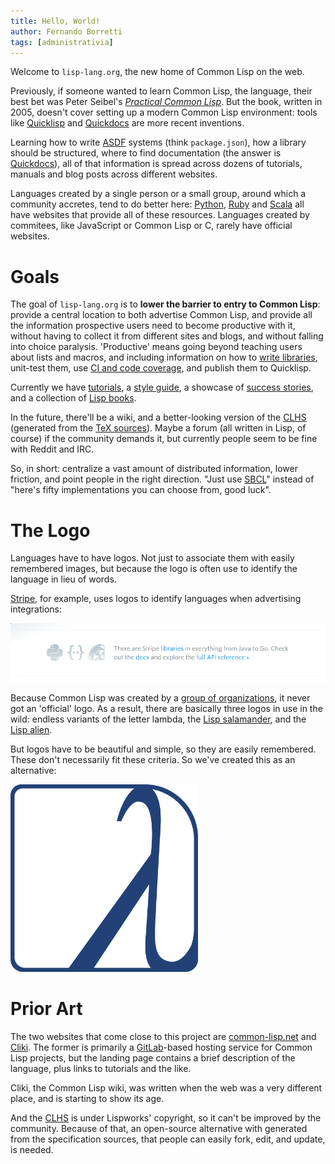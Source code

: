 ```yaml
---
title: Hello, World!
author: Fernando Borretti
tags: [administrativia]
---
```


Welcome to `lisp-lang.org`, the new home of Common Lisp on the web.

Previously, if someone wanted to learn Common Lisp, the language, their best bet
was Peter Seibel's [_Practical Common Lisp_][pcl]. But the book, written in
2005, doesn't cover setting up a modern Common Lisp environment: tools like
[Quicklisp][ql] and [Quickdocs][qd] are more recent inventions.

Learning how to write [ASDF][asdf] systems (think `package.json`), how a library
should be structured, where to find documentation (the answer is
[Quickdocs][qd]), all of that information is spread across dozens of tutorials,
manuals and blog posts across different websites.

Languages created by a single person or a small group, around which a community
accretes, tend to do better here: [Python][python], [Ruby][ruby] and
[Scala][scala] all have websites that provide all of these resources. Languages
created by commitees, like JavaScript or Common Lisp or C, rarely have official
websites.

# Goals

The goal of `lisp-lang.org` is to **lower the barrier to entry to Common Lisp**:
provide a central location to both advertise Common Lisp, and provide all the
information prospective users need to become productive with it, without having
to collect it from different sites and blogs, and without falling into choice
paralysis. 'Productive' means going beyond teaching users about lists and
macros, and including information on how to [write libraries][lib], unit-test
them, use [CI and code coverage][ci], and publish them to Quicklisp.

Currently we have [tutorials][tut], a [style guide][style], a showcase of
[success stories][story], and a collection of [Lisp books][book].

In the future, there'll be a wiki, and a better-looking version of the
[CLHS][clhs] (generated from the [TeX sources][tex]). Maybe a forum (all written
in Lisp, of course) if the community demands it, but currently people seem to be
fine with Reddit and IRC.

So, in short: centralize a vast amount of distributed information, lower
friction, and point people in the right direction. "Just use [SBCL][sbcl]"
instead of "here's fifty implementations you can choose from, good luck".

# The Logo

Languages have to have logos. Not just to associate them with easily remembered
images, but because the logo is often use to identify the language in lieu of
words.

[Stripe][stripe], for example, uses logos to identify languages when advertising
integrations:

![Stripe integration](/assets/img/news/stripe-integration.png)

Because Common Lisp was created by a [group of organizations][credits], it never
got an 'official' logo. As a result, there are basically three logos in use in
the wild: endless variants of the letter lambda, the
[Lisp salamander][salamander], and the [Lisp alien][alien].

But logos have to be beautiful and simple, so they are easily remembered. These
don't necessarily fit these criteria. So we've created this as an alternative:

<img src="/assets/img/logo/blue.png" width="300" alt="new logo" title="new logo">

# Prior Art

The two websites that come close to this project are [common-lisp.net][cl.net]
and [Cliki][cliki]. The former is primarily a [GitLab][gl]-based hosting service
for Common Lisp projects, but the landing page contains a brief description of
the language, plus links to tutorials and the like.

Cliki, the Common Lisp wiki, was written when the web was a very different
place, and is starting to show its age.

And the [CLHS][clhs] is under Lispworks' copyright, so it can't be improved by
the community. Because of that, an open-source alternative with generated from
the specification sources, that people can easily fork, edit, and update, is
needed.

[pcl]: /books/#practical-common-lisp
[ql]: https://www.quicklisp.org/beta/
[python]: https://www.python.org/
[ruby]: https://www.ruby-lang.org/en/
[scala]: http://www.scala-lang.org/
[asdf]: https://common-lisp.net/project/asdf/
[qd]: http://quickdocs.org/
[lib]: /learn/writing-libraries
[ci]: /learn/continuous-integration
[tut]: /learn/
[style]: /style-guide/
[story]: /success/
[book]: /books/
[clhs]: http://www.lispworks.com/documentation/HyperSpec/Front/
[tex]: https://github.com/LispLang/ansi-spec
[sbcl]: http://www.sbcl.org/
[stripe]: https://stripe.com/us/features
[credits]: http://www.lispworks.com/documentation/lw50/CLHS/Body/00_.htm
[salamander]: https://web.archive.org/web/20051126033302/http://www.normal-null.de/lisp_logo.html
[alien]: http://lisperati.com/logo.html
[cl.net]: https://common-lisp.net/
[cliki]: http://cliki.net/
[gl]: https://about.gitlab.com/
[clos]: http://cliki.net/CLOS
